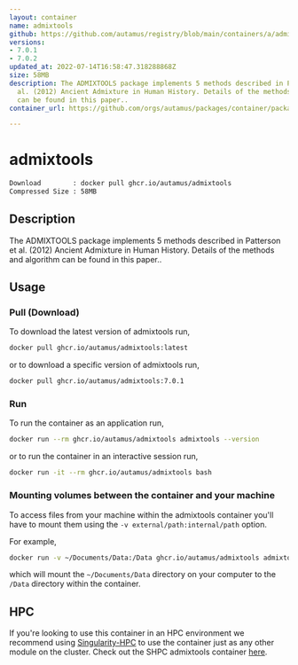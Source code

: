 ```yaml
---
layout: container
name: admixtools
github: https://github.com/autamus/registry/blob/main/containers/a/admixtools/spack.yaml
versions:
- 7.0.1
- 7.0.2
updated_at: 2022-07-14T16:58:47.318288868Z
size: 58MB
description: The ADMIXTOOLS package implements 5 methods described in Patterson et
  al. (2012) Ancient Admixture in Human History. Details of the methods and algorithm
  can be found in this paper..
container_url: https://github.com/orgs/autamus/packages/container/package/admixtools

---
```

# admixtools
```bash 
Download        : docker pull ghcr.io/autamus/admixtools
Compressed Size : 58MB
```

## Description
The ADMIXTOOLS package implements 5 methods described in Patterson et al. (2012) Ancient Admixture in Human History. Details of the methods and algorithm can be found in this paper..

## Usage
### Pull (Download)
To download the latest version of admixtools run,

```bash
docker pull ghcr.io/autamus/admixtools:latest
```

or to download a specific version of admixtools run,

```bash
docker pull ghcr.io/autamus/admixtools:7.0.1
```
### Run
To run the container as an application run,
```bash
docker run --rm ghcr.io/autamus/admixtools admixtools --version
```

or to run the container in an interactive session run,
```bash
docker run -it --rm ghcr.io/autamus/admixtools bash
```

### Mounting volumes between the container and your machine
To access files from your machine within the admixtools container you'll have to mount them using the `-v external/path:internal/path` option.

For example,
```bash
docker run -v ~/Documents/Data:/Data ghcr.io/autamus/admixtools admixtools /Data/myData.csv
```
which will mount the `~/Documents/Data` directory on your computer to the `/Data` directory within the container.

## HPC
If you're looking to use this container in an HPC environment we recommend using [Singularity-HPC](https://singularity-hpc.readthedocs.io) to use the container just as any other module on the cluster. Check out the SHPC admixtools container [here](https://singularityhub.github.io/singularity-hpc/r/ghcr.io-autamus-admixtools/).